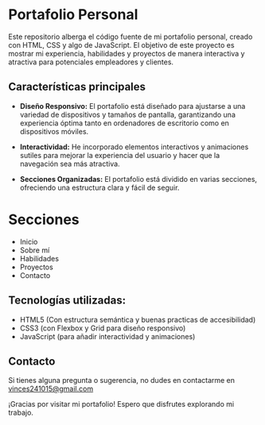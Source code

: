 # Portafolio Personal
Este repositorio alberga el código fuente de mi portafolio personal, creado con HTML, CSS y algo de JavaScript. El objetivo de este proyecto es mostrar mi experiencia, habilidades y proyectos de manera interactiva y atractiva para potenciales empleadores y clientes.

## Características principales


- **Diseño Responsivo:** El portafolio está diseñado para ajustarse a una variedad de dispositivos y tamaños de pantalla, garantizando una experiencia óptima tanto en ordenadores de escritorio como en dispositivos móviles.

- **Interactividad:** He incorporado elementos interactivos y animaciones sutiles para mejorar la experiencia del usuario y hacer que la navegación sea más atractiva.

- **Secciones Organizadas:** El portafolio está dividido en varias secciones, ofreciendo una estructura clara y fácil de seguir.
# Secciones
- Inicio
- Sobre mí 
- Habilidades
- Proyectos
- Contacto
  
## Tecnologías utilizadas:

- HTML5 (Con estructura semántica y buenas practicas de accesibilidad)
- CSS3 (con Flexbox y Grid para diseño responsivo)
- JavaScript (para añadir interactividad y animaciones)



## Contacto

Si tienes alguna pregunta o sugerencia, no dudes en contactarme en vinces241015@gmail.com

¡Gracias por visitar mi portafolio! Espero que disfrutes explorando mi trabajo. 
  
